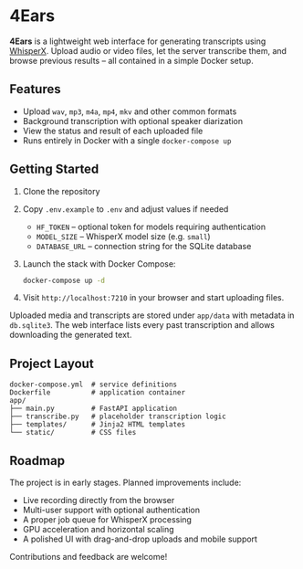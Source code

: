 # 4Ears

**4Ears** is a lightweight web interface for generating transcripts using [WhisperX](https://github.com/m-bain/whisperX). Upload audio or video files, let the server transcribe them, and browse previous results – all contained in a simple Docker setup.

## Features

- Upload `wav`, `mp3`, `m4a`, `mp4`, `mkv` and other common formats
- Background transcription with optional speaker diarization
- View the status and result of each uploaded file
- Runs entirely in Docker with a single `docker-compose up`

## Getting Started

1. Clone the repository
2. Copy `.env.example` to `.env` and adjust values if needed  
   - `HF_TOKEN` – optional token for models requiring authentication
   - `MODEL_SIZE` – WhisperX model size (e.g. `small`)
   - `DATABASE_URL` – connection string for the SQLite database
3. Launch the stack with Docker Compose:

   ```bash
   docker-compose up -d
   ```

4. Visit `http://localhost:7210` in your browser and start uploading files.

Uploaded media and transcripts are stored under `app/data` with metadata in `db.sqlite3`. The web interface lists every past transcription and allows downloading the generated text.

## Project Layout

```
docker-compose.yml  # service definitions
Dockerfile          # application container
app/
├── main.py         # FastAPI application
├── transcribe.py   # placeholder transcription logic
├── templates/      # Jinja2 HTML templates
└── static/         # CSS files
```

## Roadmap

The project is in early stages. Planned improvements include:

- Live recording directly from the browser
- Multi-user support with optional authentication
- A proper job queue for WhisperX processing
- GPU acceleration and horizontal scaling
- A polished UI with drag-and-drop uploads and mobile support

Contributions and feedback are welcome!
